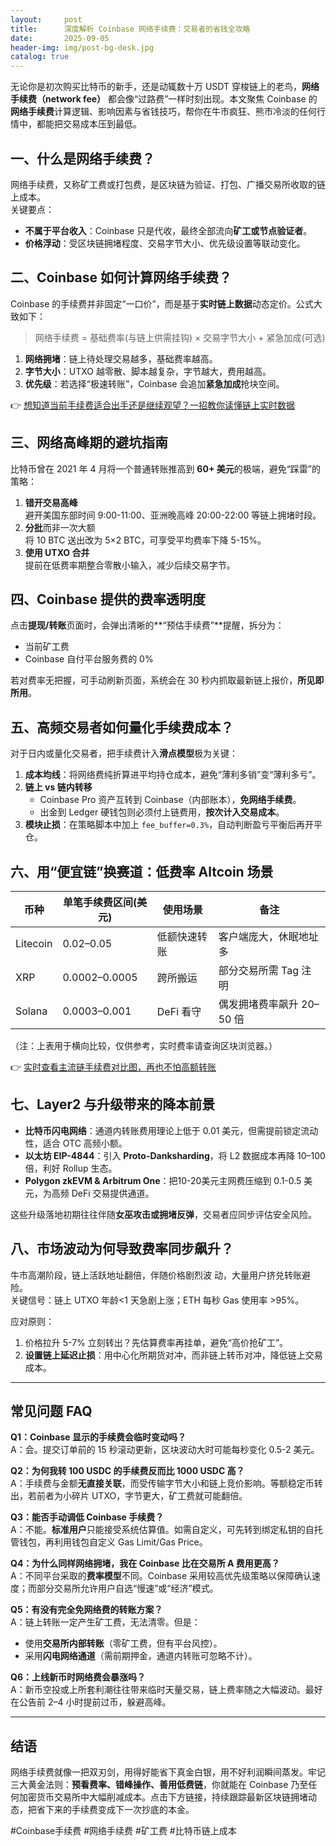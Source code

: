 ```yaml
---
layout:     post
title:      深度解析 Coinbase 网络手续费：交易者的省钱全攻略
date:       2025-09-05
header-img: img/post-bg-desk.jpg
catalog: true
---
```


无论你是初次购买比特币的新手，还是动辄数十万 USDT 穿梭链上的老鸟，**网络手续费（network fee）** 都会像“过路费”一样时刻出现。本文聚焦 Coinbase 的**网络手续费**计算逻辑、影响因素与省钱技巧，帮你在牛市疯狂、熊市冷淡的任何行情中，都能把交易成本压到最低。

## 一、什么是网络手续费？

网络手续费，又称矿工费或打包费，是区块链为验证、打包、广播交易所收取的链上成本。  
关键要点：

- **不属于平台收入**：Coinbase 只是代收，最终全部流向**矿工或节点验证者**。  
- **价格浮动**：受区块链拥堵程度、交易字节大小、优先级设置等联动变化。  

## 二、Coinbase 如何计算网络手续费？

Coinbase 的手续费并非固定“一口价”，而是基于**实时链上数据**动态定价。公式大致如下：

> 网络手续费 = 基础费率(与链上供需挂钩) × 交易字节大小 + 紧急加成(可选)

1. **网络拥堵**：链上待处理交易越多，基础费率越高。  
2. **字节大小**：UTXO 越零散、脚本越复杂，字节越大，费用越高。  
3. **优先级**：若选择“极速转账”，Coinbase 会追加**紧急加成**抢块空间。  

👉 [想知道当前手续费适合出手还是继续观望？一招教你读懂链上实时数据](https://okxdog.com/)

## 三、网络高峰期的避坑指南

比特币曾在 2021 年 4 月将一个普通转账推高到 **60+ 美元**的极端，避免“踩雷”的策略：

1. **错开交易高峰**  
   避开美国东部时间 9:00-11:00、亚洲晚高峰 20:00-22:00 等链上拥堵时段。  
2. **分批**而非一次大额  
   将 10 BTC 送出改为 5×2 BTC，可享受平均费率下降 5-15%。  
3. **使用 UTXO 合并**  
   提前在低费率期整合零散小输入，减少后续交易字节。

## 四、Coinbase 提供的费率透明度

点击**提现/转账**页面时，会弹出清晰的**“预估手续费”**提醒，拆分为：

- 当前矿工费  
- Coinbase 自付平台服务费的 0%

若对费率无把握，可手动刷新页面，系统会在 30 秒内抓取最新链上报价，**所见即所用**。

## 五、高频交易者如何量化手续费成本？

对于日内或量化交易者，把手续费计入**滑点模型**极为关键：

1. **成本均线**：将网络费纯折算进平均持仓成本，避免“薄利多销”变“薄利多亏”。  
2. **链上 vs 链内转移**  
   - Coinbase Pro 资产互转到 Coinbase（内部账本），**免网络手续费**。  
   - 出金到 Ledger 硬钱包则必须付上链费用，**按次计入交易成本**。  
3. **模块止损**：在策略脚本中加上 `fee_buffer=0.3%`，自动判断盈亏平衡后再开平仓。

## 六、用“便宜链”换赛道：低费率 Altcoin 场景

| 币种 | 单笔手续费区间(美元) | 使用场景 | 备注 |
| --- | --- | --- | --- |
| Litecoin | 0.02–0.05 | 低额快速转账 | 客户端庞大，休眠地址多 |
| XRP | 0.0002–0.0005 | 跨所搬运 | 部分交易所需 Tag 注明 |
| Solana | 0.0003–0.001 | DeFi 看守 | 偶发拥堵费率飙升 20–50 倍 |

（注：上表用于横向比较，仅供参考，实时费率请查询区块浏览器。）

👉 [实时查看主流链手续费对比图，再也不怕高额转账](https://okxdog.com/)

## 七、Layer2 与升级带来的降本前景

- **比特币闪电网络**：通道内转账费用理论上低于 0.01 美元，但需提前锁定流动性，适合 OTC 高频小额。  
- **以太坊 EIP-4844**：引入 **Proto-Danksharding**，将 L2 数据成本再降 10–100 倍，利好 Rollup 生态。  
- **Polygon zkEVM & Arbitrum One**：把10-20美元主网费压缩到 0.1-0.5 美元，为高频 DeFi 交易提供通道。

这些升级落地初期往往伴随**女巫攻击或拥堵反弹**，交易者应同步评估安全风险。

## 八、市场波动为何导致费率同步飙升？

牛市高潮阶段，链上活跃地址翻倍，伴随价格剧烈波    动，大量用户挤兑转账避险。  
关键信号：链上 UTXO 年龄<1 天急剧上涨；ETH 每秒 Gas 使用率 >95%。

应对原则：  
1. 价格拉升 5-7% 立刻转出？先估算费率再挂单，避免“高价抢矿工”。  
2. **设置链上延迟止损**：用中心化所期货对冲，而非链上转币对冲，降低链上交易成本。  

---

## 常见问题 FAQ

**Q1：Coinbase 显示的手续费会临时变动吗？**  
A：会。提交订单前的 15 秒滚动更新，区块波动大时可能每秒变化 0.5-2 美元。

**Q2：为何我转 100 USDC 的手续费反而比 1000 USDC 高？**  
A：手续费与金额**无直接关联**，而受传输字节大小和链上竞价影响。等额稳定币转出，若前者为小碎片 UTXO，字节更大，矿工费就可能翻倍。

**Q3：能否手动调低 Coinbase 手续费？**  
A：不能。**标准用户**只能接受系统估算值。如需自定义，可先转到绑定私钥的自托管钱包，再利用钱包自定义 Gas Limit/Gas Price。

**Q4：为什么同样网络拥堵，我在 Coinbase 比在交易所 A 费用更高？**  
A：不同平台采取的**费率模型**不同。Coinbase 采用较高优先级策略以保障确认速度；而部分交易所允许用户自选“慢速”或“经济”模式。

**Q5：有没有完全免网络费的转账方案？**  
A：链上转账一定产生矿工费，无法清零。但是：  
- 使用**交易所内部转账**（零矿工费，但有平台风控）。  
- 采用**闪电网络通道**（需前期押金，通道内转账可忽略不计）。  

**Q6：上线新币时网络费会暴涨吗？**  
A：新币空投或上所套利潮往往带来临时天量交易，链上费率随之大幅波动。最好在公告前 2–4 小时提前过币，躲避高峰。

---

## 结语

网络手续费就像一把双刃剑，用得好能省下真金白银，用不好利润瞬间蒸发。牢记三大黄金法则：**预看费率、错峰操作、善用低费链**，你就能在 Coinbase 乃至任何加密货币交易所中大幅削减成本。点击下方链接，持续跟踪最新区块链拥堵动态，把省下来的手续费变成下一次抄底的本金。

#Coinbase手续费 #网络手续费 #矿工费 #比特币链上成本